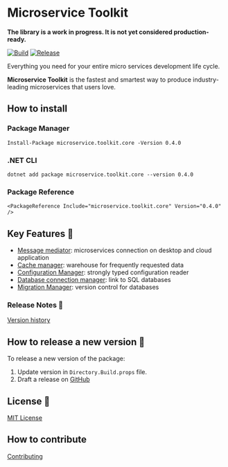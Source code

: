 # Microservice Toolkit

__The library is a work in progress. It is not yet considered production-ready.__

[![Build](https://github.com/MpStyle/microservicetoolkit/actions/workflows/build.yml/badge.svg)](https://github.com/MpStyle/microservicetoolkit/actions/workflows/build.yml)
[![Release](https://github.com/MpStyle/microservicetoolkit/actions/workflows/release.yml/badge.svg)](https://github.com/MpStyle/microservicetoolkit/actions/workflows/release.yml)

Everything you need for your entire micro services development life cycle. 

__Microservice Toolkit__ is the fastest and smartest way to produce industry-leading microservices that users love.

## How to install

### Package Manager
```
Install-Package microservice.toolkit.core -Version 0.4.0
```

### .NET CLI
```
dotnet add package microservice.toolkit.core --version 0.4.0
```

### Package Reference
```
<PackageReference Include="microservice.toolkit.core" Version="0.4.0" />
```

## Key Features :key:
- [Message mediator](./microservice.toolkit.messagemediator/README.md): microservices connection on desktop and cloud application
- [Cache manager](./microservice.toolkit.cachemanager/README.md): warehouse for frequently requested data
- [Configuration Manager](./microservice.toolkit.configurationmanager/README.md): strongly typed configuration reader
- [Database connection manager](./microservice.toolkit.connectionmanager/README.md): link to SQL databases
- [Migration Manager](./microservice.toolkit.migrationmanager/README.md): version control for databases

### Release Notes :page_with_curl:
[Version history](https://github.com/MpStyle/microservicetoolkit/releases)

## How to release a new version :rocket:

To release a new version of the package:
1. Update version in `Directory.Build.props` file.
3. Draft a release on [GitHub](https://github.com/MpStyle/microservicetoolkit/releases)

## License :bookmark_tabs:

[MIT License](https://opensource.org/licenses/MIT)

## How to contribute

[Contributing](CONTRIBUTING.md)